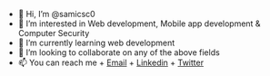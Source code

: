 - 👋 Hi, I’m @samicsc0
- 👀 I’m interested in Web development, Mobile app development & Computer Security
- 🌱 I’m currently learning web development
- 💞️ I’m looking to collaborate on any of the above fields
- 📫 You can reach me 
              + [Email]("mailto:samuelzewde29@gmail.com")
              + [Linkedin]("https://www.linkedin.com/in/samuel-zewde-a147821ba")
              + [Twitter]("https://www.twitter.com/samicsc0")

